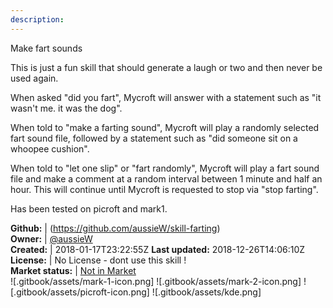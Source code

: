 ```yaml
---
description: 
---
```

Make fart sounds

This is just a fun skill that should generate a laugh or two and then never be used again.

When asked "did you fart", Mycroft will answer with a statement such as "it wasn't me. it was the dog".

When told to "make a farting sound", Mycroft will play a randomly selected fart sound file, followed by a statement such as "did someone sit on a whoopee cushion".

When told to "let one slip" or "fart randomly", Mycroft will play a fart sound file and make a comment at a random interval between 1 minute and half an hour. This will continue until Mycroft is requested to stop via "stop farting".

Has been tested on picroft and mark1.

**Github:** | (https://github.com/aussieW/skill-farting)  
**Owner:** | [@aussieW](https://github.com/aussieW)  
**Created:** | 2018-01-17T23:22:55Z  **Last updated:** 2018-12-26T14:06:10Z  
**License:** | No License - dont use this skill !  
**Market status:** | [Not in Market](https://market.mycroft.ai/skill/)  
 ![.gitbook/assets/mark-1-icon.png]  ![.gitbook/assets/mark-2-icon.png]  ![.gitbook/assets/picroft-icon.png]  ![.gitbook/assets/kde.png]  
